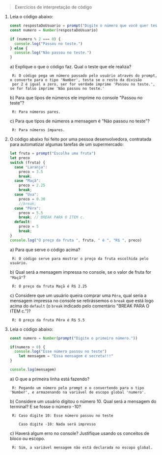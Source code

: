 >Exercícios de interpretação de código
1. Leia o código abaixo:

    ```jsx
    const respostaDoUsuario = prompt("Digite o número que você quer testar")
    const numero = Number(respostaDoUsuario)

    if (numero % 2 === 0) {
      console.log("Passou no teste.")
    } else {
      console.log("Não passou no teste.")
    }
    ```

    a) Explique o que o código faz. Qual o teste que ele realiza? 
        
        R: O código pega um número passado pelo usuário através do prompt, o converte para o tipo 'Number', testa se o resto da divisão 
        por 2 é igual a zero, ser for verdade imprime 'Passou no teste.', se for falso imprime 'Não passou no teste.'

    b) Para que tipos de números ele imprime no console "Passou no teste"? 

        R: Para números pares.


    c) Para que tipos de números a mensagem é "Não passou no teste"?

        R: Para números ímpares.


2. O código abaixo foi feito por uma pessoa desenvolvedora, contratada para automatizar algumas tarefas de um supermercado:

    ```jsx
    let fruta = prompt("Escolha uma fruta")
    let preco
    switch (fruta) {
      case "Laranja":
        preco = 3.5
        break;
      case "Maçã":
        preco = 2.25
        break;
      case "Uva":
        preco = 0.30
        //break;
      case "Pêra":
        preco = 5.5
        break; // BREAK PARA O ITEM c.
      default:
        preco = 5
        break;
    }
    console.log("O preço da fruta ", fruta, " é ", "R$ ", preco)
    ```

    a) Para que serve o código acima?

        R: O código serve para mostrar o preço da fruta escolhida pelo usuário.

    b) Qual será a mensagem impressa no console, se o valor de fruta for `"Maçã"`?

        R: O preço da fruta Maçã é R$ 2.25

    c) Considere que um usuário queira comprar uma `Pêra`, qual seria a mensagem impressa no console se retirássemos o `break` que está logo acima do `default` (o `break` indicado pelo comentário "BREAK PARA O ITEM c.")?

        R: O preço da fruta Pêra é R$ 5.5 

3. Leia o código abaixo:

    ```jsx
    const numero = Number(prompt("Digite o primeiro número."))

    if(numero > 0) {
      console.log("Esse número passou no teste")
    	let mensagem = "Essa mensagem é secreta!!!"
    }

    console.log(mensagem)
    ```

    a) O que a primeira linha está fazendo?

        R: Pegando um número pelo prompt e o convertendo para o tipo 'Number', e armazenando na variável de escopo global 'numero'.

    b) Considere um usuário digitou o número 10. Qual será a mensagem do terminal? E se fosse o número -10?

        R: Caso digite 10: Esse número passou no teste
            
           Caso digite -10: Nada será impresso


    c) Haverá algum erro no console? Justifique usando os conceitos de bloco ou escopo.

        R: Sim, a variável mensagem não está declarada no escopo global. 